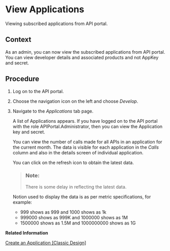 <!-- loiofeac3687b4d842cb903bdbd9e13ace54 -->

# View Applications

Viewing subscribed applications from API portal.



## Context

As an admin, you can now view the subscribed applications from API portal. You can view developer details and associated products and not AppKey and secret.



## Procedure

1.  Log on to the API portal.

2.  Choose the navigation icon on the left and choose *Develop*.

3.  Navigate to the *Applications* tab page.

    A list of Applications appears. If you have logged on to the API portal with the role APIPortal.Administrator, then you can view the Application key and secret.

    You can view the number of calls made for all APIs in an application for the current month. The data is visible for each application in the *Calls* column and also in the details screen of individual application.

    You can click on the refresh icon to obtain the latest data.

    > ### Note:  
    > There is some delay in reflecting the latest data.

    Notion used to display the data is as per metric specifications, for example:

    -   999 shows as 999 and 1000 shows as 1k
    -   999000 shows as 999K and 1000000 shows as 1M
    -   1500000 shows as 1.5M and 1000000000 shows as 1G


**Related Information**  


[Create an Application \[Classic Design\]](create-an-application-classic-design-7b4e71b.md "Create an Application to consume the required APIs.")

